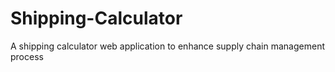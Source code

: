 # Shipping-Calculator
A shipping calculator web application to enhance supply chain management process
